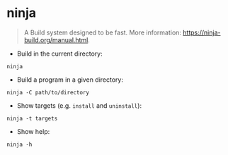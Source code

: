 # ninja

> A Build system designed to be fast.
> More information: <https://ninja-build.org/manual.html>.

- Build in the current directory:

`ninja`

- Build a program in a given directory:

`ninja -C path/to/directory`

- Show targets (e.g. `install` and `uninstall`):

`ninja -t targets`

- Show help:

`ninja -h`
